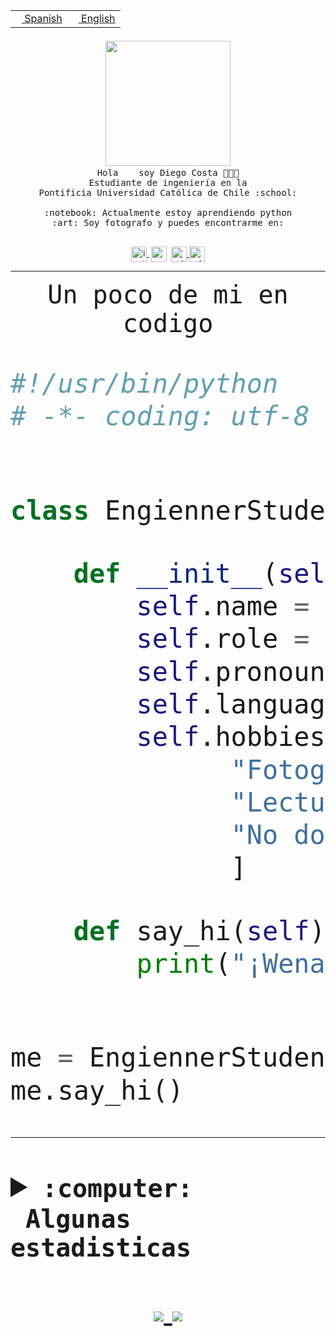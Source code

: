 <table border="0"  align="right">
 <tr><td><a href="README.md"><img src="https://upload.wikimedia.org/wikipedia/commons/thumb/8/89/Bandera_de_Espa%C3%B1a.svg/1200px-Bandera_de_Espa%C3%B1a.svg.png" height="10"> Spanish</a></td>
 <td><a href="README.en.md"><img src="https://upload.wikimedia.org/wikipedia/commons/a/a4/Flag_of_the_United_States.svg" height="10"> English</a></td></tr>
</table><br><br><br>


<p align="center">
  <img src="https://github.com/diegocostares/diegocostares/blob/main/Images/aaa2.gif?raw=true" width="200px">
  <br><samp>
    Hola <img src="https://media.giphy.com/media/hvRJCLFzcasrR4ia7z/giphy.gif" width="16px"> soy Diego Costa 👨🏻‍💻<br>
    Estudiante de ingeniería en la <br>
    Pontificia Universidad Católica de Chile :school:<br>
  <br>
    :notebook: Actualmente estoy aprendiendo python <br>
    :art: Soy fotografo y puedes encontrarme en: <br>
  <br></samp>
  
</p>

<p align="center">
   <a href="https://instagram.com/diegocosta_no" target="blank">
    <img 
    align="center" src="https://cdn.jsdelivr.net/npm/simple-icons@3.0.1/icons/instagram.svg" alt="instagram" height="25px" width="25px" />
  </a>
  <a style="border: 3px solid; color: white;"href="https://t.me/diegocosta_no" target="blank">
  <img
  align="center" alt="Telegram" width="25px" src="https://icons-for-free.com/iconfiles/png/512/Telegram-1324888767380505522.png" />
</a>
<a href="https://api.whatsapp.com/send?phone=56971897835&text=Hola!" target="blank">
  <img
  align="center" alt="wtsp" width="25px" src="https://img.icons8.com/pastel-glyph/2x/whatsapp--v2.png" />
</a>
<a href="https://www.linkedin.com/in/diego-costa-786249213/" target="blank">
  <img
  align="center" alt="wtsp" width="25px" src="https://img.icons8.com/metro/452/linkedin.png" />
</a>

  </a>
</p>

---


<p align="center"><font size="25"><samp>Un poco de mi en codigo</samp></front></p>


```python
#!/usr/bin/python
# -*- coding: utf-8 -*-


class EngiennerStudent:

    def __init__(self):
        self.name = "Diego Costa"
        self.role = "Estudiante"
        self.pronouns = "he/him"
        self.language_spoken = ["es_CL", "en_US"]
        self.hobbies = [
              "Fotografia",
              "Lectura",
              "No dormir",
              ]

    def say_hi(self):
        print("¡Wena mundo!")


me = EngiennerStudent()
me.say_hi()
```
---
<details>
  <summary><b><samp>:computer: &nbsp;Algunas estadisticas</samp></b></summary>
  <br/></p>

<!--START_SECTION:waka-->
![Code Time](http://img.shields.io/badge/Code%20Time-509%20hrs%205%20mins-blue)

**Soy nocturno 🦉** 

```text
🌞 Mañana     8 commits      ░░░░░░░░░░░░░░░░░░░░░░░░░   2.22% 
🌆 Día        130 commits    █████████░░░░░░░░░░░░░░░░   36.01% 
🌃 Tarde      115 commits    ████████░░░░░░░░░░░░░░░░░   31.86% 
🌙 Noche      108 commits    ███████░░░░░░░░░░░░░░░░░░   29.92%

```
📅 **Soy más productivo los Miércoles** 

```text
Lunes        33 commits     ██░░░░░░░░░░░░░░░░░░░░░░░   9.14% 
Martes       35 commits     ██░░░░░░░░░░░░░░░░░░░░░░░   9.7% 
Miércoles    127 commits    ████████░░░░░░░░░░░░░░░░░   35.18% 
Jueves       36 commits     ██░░░░░░░░░░░░░░░░░░░░░░░   9.97% 
Viernes      17 commits     █░░░░░░░░░░░░░░░░░░░░░░░░   4.71% 
Sábado       55 commits     ███░░░░░░░░░░░░░░░░░░░░░░   15.24% 
Domingo      58 commits     ████░░░░░░░░░░░░░░░░░░░░░   16.07%

```


📊 **Esta semana me dediqué a** 

```text
🐱‍💻 Proyectos: 
T2                       6 hrs 10 mins       ███████████░░░░░░░░░░░░░░   47.44% 
G74_BDD                  3 hrs 12 mins       ██████░░░░░░░░░░░░░░░░░░░   24.68% 
BDD47y74                 2 hrs 27 mins       ████░░░░░░░░░░░░░░░░░░░░░   18.89% 
proyecto-de-ejemplo      19 mins             ░░░░░░░░░░░░░░░░░░░░░░░░░   2.49% 
edd-docker               15 mins             ░░░░░░░░░░░░░░░░░░░░░░░░░   1.93%

```


 Last Updated on 30/05/2022 16:36:33 UTC
<!--END_SECTION:waka-->
  
  

 <p align="center"> <img src="https://github-readme-stats.vercel.app/api?username=diegocostares&show_icons=true&theme=ayu-mirage" alt="abhisheknaiidu" /></p>
 
</details>

<p align=center>
  <a href="https://github.com/diegocostares">
    <img src="https://badges.pufler.dev/visits/diegocostares/diegocostares?style=flat-square&color=black&logo=github">
  </a>
  <a href="https://github.com/diegocostares?tab=repositories">
    <img src="https://badges.pufler.dev/repos/diegocostares?style=flat-square&color=black&logo=github">
  </a>
</p>

